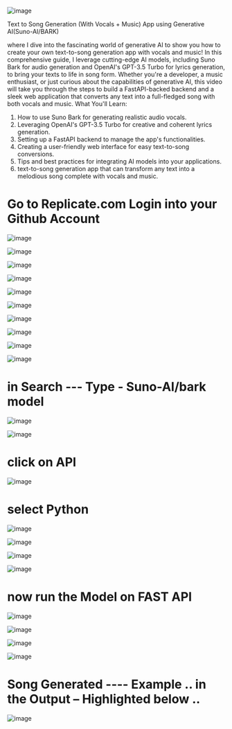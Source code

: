 ![image](https://github.com/Siddhartha082/Text_to_Song_Music_Vocals_Gen_AI_BARK_Open_AI/assets/110781138/ec66c7a5-2a2e-4830-a98b-f45c2bacc0c3)

Text to Song Generation (With Vocals + Music) App using Generative AI(Suno-AI/BARK)

where I dive into the fascinating world of generative AI to show you how to create your own text-to-song generation app with vocals and music! In this comprehensive guide, 
I leverage cutting-edge AI models, including Suno Bark for audio generation and OpenAI's GPT-3.5 Turbo for lyrics generation, 
to bring your texts to life in song form. Whether you're a developer, a music enthusiast, or just curious about the capabilities of generative AI, 
this video will take you through the steps to build a FastAPI-backed backend and a sleek web application that converts any text into a full-fledged 
song with both vocals and music. What You'll Learn: 

1. How to use Suno Bark for generating realistic audio vocals. 
2. Leveraging OpenAI's GPT-3.5 Turbo for creative and coherent lyrics generation.
3. Setting up a FastAPI backend to manage the app's functionalities.
4. Creating a user-friendly web interface for easy text-to-song conversions.
5. Tips and best practices for integrating AI models into your applications.
6. text-to-song generation app that can transform any text into a melodious song complete with vocals and music.

# Go to Replicate.com  Login into your Github Account

![image](https://github.com/Siddhartha082/Text_to_Song_Music_Vocals_Gen_AI_BARK_Open_AI/assets/110781138/d1ade4a5-307f-4b81-9d15-87062da95cef)

![image](https://github.com/Siddhartha082/Text_to_Song_Music_Vocals_Gen_AI_BARK_Open_AI/assets/110781138/c3856758-0475-495b-a6d7-8d1938f65546)

![image](https://github.com/Siddhartha082/Text_to_Song_Music_Vocals_Gen_AI_BARK_Open_AI/assets/110781138/7912feb0-d7c8-4864-bf34-2ce358b9214f)

![image](https://github.com/Siddhartha082/Text_to_Song_Music_Vocals_Gen_AI_BARK_Open_AI/assets/110781138/6c186e3f-90dd-4edd-8c41-6ac65d64c3c6)

![image](https://github.com/Siddhartha082/Text_to_Song_Music_Vocals_Gen_AI_BARK_Open_AI/assets/110781138/a85614f3-c4ae-41a5-ba88-6c9a0b8f9d58)

![image](https://github.com/Siddhartha082/Text_to_Song_Music_Vocals_Gen_AI_BARK_Open_AI/assets/110781138/a46c9ddb-1991-4384-9d28-32fd91b3b76a)

![image](https://github.com/Siddhartha082/Text_to_Song_Music_Vocals_Gen_AI_BARK_Open_AI/assets/110781138/7f86576e-cef8-4755-a138-44a7bcea45a7)

![image](https://github.com/Siddhartha082/Text_to_Song_Music_Vocals_Gen_AI_BARK_Open_AI/assets/110781138/fcf37988-ff5b-4927-a0d0-881722338c27)

![image](https://github.com/Siddhartha082/Text_to_Song_Music_Vocals_Gen_AI_BARK_Open_AI/assets/110781138/c0f3bd04-5dd2-43cf-972d-e95bf8576583)

![image](https://github.com/Siddhartha082/Text_to_Song_Music_Vocals_Gen_AI_BARK_Open_AI/assets/110781138/f2b36dfe-6b9c-4ac7-8bd9-88678e0f72b7)

# in Search --- Type  - Suno-AI/bark model 

![image](https://github.com/Siddhartha082/Text_to_Song_Music_Vocals_Gen_AI_BARK_Open_AI/assets/110781138/a535e488-d560-4605-92a1-ef8c698d23dd)

![image](https://github.com/Siddhartha082/Text_to_Song_Music_Vocals_Gen_AI_BARK_Open_AI/assets/110781138/6d67788c-825b-4a3c-83be-d797a5d1c726)

# click on API

![image](https://github.com/Siddhartha082/Text_to_Song_Music_Vocals_Gen_AI_BARK_Open_AI/assets/110781138/049d4005-4d4c-44e7-ba91-b6c2b0b17de6)

# select Python

![image](https://github.com/Siddhartha082/Text_to_Song_Music_Vocals_Gen_AI_BARK_Open_AI/assets/110781138/ea11fd9c-edf9-435b-816a-425805e140c2)

![image](https://github.com/Siddhartha082/Text_to_Song_Music_Vocals_Gen_AI_BARK_Open_AI/assets/110781138/4dd77d7f-1b9f-4e1e-96af-a93c5c360e75)

![image](https://github.com/Siddhartha082/Text_to_Song_Music_Vocals_Gen_AI_BARK_Open_AI/assets/110781138/bccb5723-8e36-49be-b3ea-5f639a132e77)

![image](https://github.com/Siddhartha082/Text_to_Song_Music_Vocals_Gen_AI_BARK_Open_AI/assets/110781138/ccc2c2ef-7b8b-4304-96db-3e52d7844586)

# now run  the Model on FAST API

![image](https://github.com/Siddhartha082/Text_to_Song_Music_Vocals_Gen_AI_BARK_Open_AI/assets/110781138/07879e37-4427-4711-a9b3-9934e4d4cd15)

![image](https://github.com/Siddhartha082/Text_to_Song_Music_Vocals_Gen_AI_BARK_Open_AI/assets/110781138/f2e48cb3-b0fd-4fd1-acfc-1e9847be7d9e)

![image](https://github.com/Siddhartha082/Text_to_Song_Music_Vocals_Gen_AI_BARK_Open_AI/assets/110781138/b88d562e-dc30-40fa-91f5-c7c03aafe7bd)

![image](https://github.com/Siddhartha082/Text_to_Song_Music_Vocals_Gen_AI_BARK_Open_AI/assets/110781138/d71012e2-89e5-49bb-833b-ea1cce8e7435)

# Song Generated ---- Example .. in the  Output – Highlighted below ..

![image](https://github.com/Siddhartha082/Text_to_Song_Music_Vocals_Gen_AI_BARK_Open_AI/assets/110781138/26fbe1ae-ed0a-4111-b00c-9e8dfec42b34)










